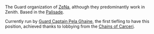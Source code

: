 The Guard organization of [ZeNa](ZeNa.md), although they predominantly work in Zenith. Based in the [Palisade](Palisade).

Currently run by [Guard Captain Pela Ghaine](Guard%20Captain%20Pela%20Ghaine), the first tiefling to have this position, achieved thanks to lobbying from the [Chains of Carceri](Chains%20of%20Carceri).